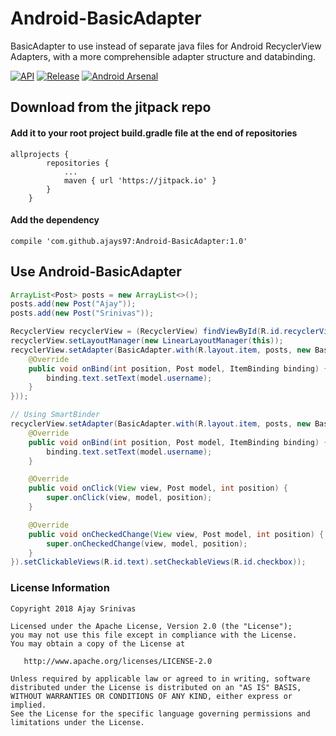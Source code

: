# Android-BasicAdapter

BasicAdapter to use instead of separate java files for Android RecyclerView Adapters, with a more comprehensible adapter structure and databinding.

[![API](https://img.shields.io/badge/API-21%2B-brightgreen.svg?style=flat)](https://android-arsenal.com/api?level=21)
[![Release](https://jitpack.io/v/ajays97/Android-BasicAdapter.svg)](https://jitpack.io/#ajays97/Android-BasicAdapter)
[![Android Arsenal]( https://img.shields.io/badge/Android%20Arsenal-Android--BasicAdapter-green.svg?style=flat )]( https://android-arsenal.com/details/1/6852 )
## Download from the jitpack repo
#### Add it to your root project build.gradle file at the end of repositories
```
allprojects {
		repositories {
			...
			maven { url 'https://jitpack.io' }
		}
	}
```
#### Add the dependency
```
compile 'com.github.ajays97:Android-BasicAdapter:1.0'
```
## Use Android-BasicAdapter
```java
ArrayList<Post> posts = new ArrayList<>();        
posts.add(new Post("Ajay"));
posts.add(new Post("Srinivas"));

RecyclerView recyclerView = (RecyclerView) findViewById(R.id.recyclerView);
recyclerView.setLayoutManager(new LinearLayoutManager(this));
recyclerView.setAdapter(BasicAdapter.with(R.layout.item, posts, new BasicAdapter.Binder<Post, ItemBinding>() {
    @Override
    public void onBind(int position, Post model, ItemBinding binding) {
        binding.text.setText(model.username);
    }
}));

// Using SmartBinder
recyclerView.setAdapter(BasicAdapter.with(R.layout.item, posts, new BasicAdapter.SmartBinder<Post, ItemBinding>() {
    @Override
    public void onBind(int position, Post model, ItemBinding binding) {
        binding.text.setText(model.username);
    }

    @Override
    public void onClick(View view, Post model, int position) {
        super.onClick(view, model, position);
    }

    @Override
    public void onCheckedChange(View view, Post model, int position) {
        super.onCheckedChange(view, model, position);
    }
}).setClickableViews(R.id.text).setCheckableViews(R.id.checkbox));
```

### License Information
```
Copyright 2018 Ajay Srinivas

Licensed under the Apache License, Version 2.0 (the "License");
you may not use this file except in compliance with the License.
You may obtain a copy of the License at

   http://www.apache.org/licenses/LICENSE-2.0

Unless required by applicable law or agreed to in writing, software
distributed under the License is distributed on an "AS IS" BASIS,
WITHOUT WARRANTIES OR CONDITIONS OF ANY KIND, either express or implied.
See the License for the specific language governing permissions and
limitations under the License.
```
